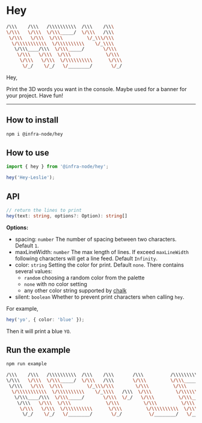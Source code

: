 # Hey

```bash
/\\\    /\\\   /\\\\\\\\\\  /\\\    /\\\
\/\\\   \/\\\  \/\\\_____/  \/\\\   /\\\
 \/\\\   \/\\\  \/\\\         \/_\\\/\\\
  \/\\\\\\\\\\\  \/\\\\\\\\\\    \/_\\\\
   \/\\\____/\\\  \/\\\_____/       \/\\\
    \/\\\   \/\\\  \/\\\             \/\\\
     \/\\\   \/\\\  \/\\\\\\\\\\      \/\\\
      \/_/    \/_/   \/________/       \/_/
```

Hey,

Print the 3D words you want in the console. Maybe used for a banner for your project. Have fun!

---

## How to install

```bash
npm i @infra-node/hey
```

## How to use

```js
import { hey } from '@infra-node/hey';

hey('Hey·Leslie');
```

## API

```typescript
// return the lines to print
hey(text: string, options?: Option): string[]
```

**Options:**

- spacing: `number`  The number of spacing between two characters. Default `1`.
- maxLineWidth: `number`  The max length of lines. If exceed `maxLineWidth` following characters will get a line feed. Default `Infinity`.
- color: `string`  Setting the color for print. Default `none`. There contains several values:
  - `random` choosing a random color from the palette
  - `none` with no color setting
  - any other color string supported by [chalk](https://github.com/chalk/chalk)
- silent: `boolean`  Whether to prevent print characters when calling `hey`.

For example,

```typescript
hey('yo', { color: 'blue' });
```

Then it will print a blue `YO`.

## Run the example

```bash
npm run example
```

```bash
/\\\    /\\\   /\\\\\\\\\\  /\\\    /\\\       /\\\          /\\\\\\\\\\     /\\\\\\\\\\  /\\\         /\\\\\\\\   /\\\\\\\\\\
\/\\\   \/\\\  \/\\\_____/  \/\\\   /\\\       \/\\\         \/\\\_____/    /\\\_______/  \/\\\        \/_/\\\_/   \/\\\_____/
 \/\\\   \/\\\  \/\\\         \/_\\\/\\\        \/\\\         \/\\\         \/\\\          \/\\\          \/\\\     \/\\\
  \/\\\\\\\\\\\  \/\\\\\\\\\\    \/_\\\\   /\\\  \/\\\         \/\\\\\\\\\\  \/\\\\\\\\\\   \/\\\          \/\\\     \/\\\\\\\\\\
   \/\\\____/\\\  \/\\\_____/       \/\\\  \/_/   \/\\\         \/\\\_____/   \/_______/\\\  \/\\\          \/\\\     \/\\\_____/
    \/\\\   \/\\\  \/\\\             \/\\\         \/\\\         \/\\\                 \/\\\  \/\\\          \/\\\     \/\\\
     \/\\\   \/\\\  \/\\\\\\\\\\      \/\\\         \/\\\\\\\\\\  \/\\\\\\\\\\   /\\\\\\\\\/   \/\\\\\\\\\\  /\\\\\\\\  \/\\\\\\\\\\
      \/_/    \/_/   \/________/       \/_/          \/________/   \/________/   \/_______/     \/________/  \/______/   \/________/
```